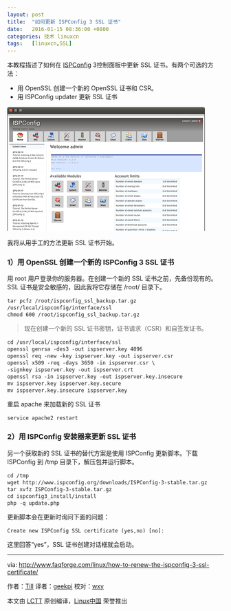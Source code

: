 ```yaml
---
layout: post
title:	"如何更新 ISPConfig 3 SSL 证书"
date:	2016-01-15 08:36:00 +0800 
categories:	技术 linuxcn 
tags:	[linuxcn,SSL]
---
```



本教程描述了如何在 [ISPConfig](http://www.ispconfig.org/) 3控制面板中更新 SSL 证书。有两个可选的方法：


* 用 OpenSSL 创建一个新的 OpenSSL 证书和 CSR。
* 用 ISPConfig updater 更新 SSL 证书


![](/Asserts/Images/album/201601/15/063937wjrozr22i804u4qa.png)


我将从用手工的方法更新 SSL 证书开始。


### 1）用 OpenSSL 创建一个新的 ISPConfig 3 SSL 证书


用 root 用户登录你的服务器。在创建一个新的 SSL 证书之前，先备份现有的。SSL 证书是安全敏感的，因此我将它存储在 /root/ 目录下。



```
tar pcfz /root/ispconfig_ssl_backup.tar.gz /usr/local/ispconfig/interface/ssl
chmod 600 /root/ispconfig_ssl_backup.tar.gz

```


> 
> 现在创建一个新的 SSL 证书密钥，证书请求（CSR）和自签发证书。
> 
> 
> 



```
cd /usr/local/ispconfig/interface/ssl
openssl genrsa -des3 -out ispserver.key 4096
openssl req -new -key ispserver.key -out ispserver.csr
openssl x509 -req -days 3650 -in ispserver.csr \
-signkey ispserver.key -out ispserver.crt
openssl rsa -in ispserver.key -out ispserver.key.insecure
mv ispserver.key ispserver.key.secure
mv ispserver.key.insecure ispserver.key

```

重启 apache 来加载新的 SSL 证书



```
service apache2 restart

```

### 2）用 ISPConfig 安装器来更新 SSL 证书


另一个获取新的 SSL 证书的替代方案是使用 ISPConfig 更新脚本。下载 ISPConfig 到 /tmp 目录下，解压包并运行脚本。



```
cd /tmp
wget http://www.ispconfig.org/downloads/ISPConfig-3-stable.tar.gz
tar xvfz ISPConfig-3-stable.tar.gz
cd ispconfig3_install/install
php -q update.php

```

更新脚本会在更新时询问下面的问题：



```
Create new ISPConfig SSL certificate (yes,no) [no]:

```

这里回答“yes”，SSL 证书创建对话框就会启动。




---


via: <http://www.faqforge.com/linux/how-to-renew-the-ispconfig-3-ssl-certificate/>


作者：[Till](http://www.faqforge.com/author/till/) 译者：[geekpi](https://github.com/geekpi) 校对：[wxy](https://github.com/wxy)


本文由 [LCTT](https://github.com/LCTT/TranslateProject) 原创编译，[Linux中国](https://linux.cn/) 荣誉推出
